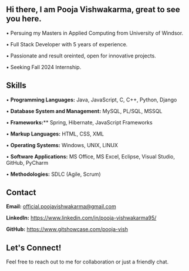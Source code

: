 ## Hi there, I am Pooja Vishwakarma, great to see you here.


• Persuing my Masters in Applied Computing from University of Windsor.

• Full Stack Developer with 5 years of experience.

• Passionate and result oreinted, open for innovative projects.

• Seeking Fall 2024 Internship.

## Skills

• **Programming Languages:** Java, JavaScript, C, C++, Python, Django

• **Database System and Management:** MySQL, PL/SQL, MSSQL

• **Frameworks:**** Spring, Hibernate, JavaScript Frameworks

• **Markup Languages:** HTML, CSS, XML

• **Operating Systems:** Windows, UNIX, LINUX

• **Software Applications:** MS Office, MS Excel, Eclipse, Visual Studio, GitHub, PyCharm

• **Methodologies:** SDLC (Agile, Scrum)

## Contact

**Email:** official.poojavishwakarma@gmail.com

**LinkedIn:** https://www.linkedin.com/in/pooja-vishwakarma95/

**GitHub:** https://www.gitshowcase.com/pooja-vish

## Let's Connect!

Feel free to reach out to me for collaboration or just a friendly chat.



